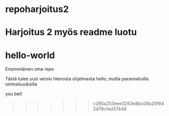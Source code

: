 # repoharjoitus2
Harjoitus 2 myös readme luotu
=======
# hello-world
Ensimmäinen oma repo

Tästä tulee uusi versio hienosta ohjelmasta hello, mutta parannetuilla ominaisuuksilla

you bet!
>>>>>>> c285a253eee3263e8bc08a291642d79cfad37448
